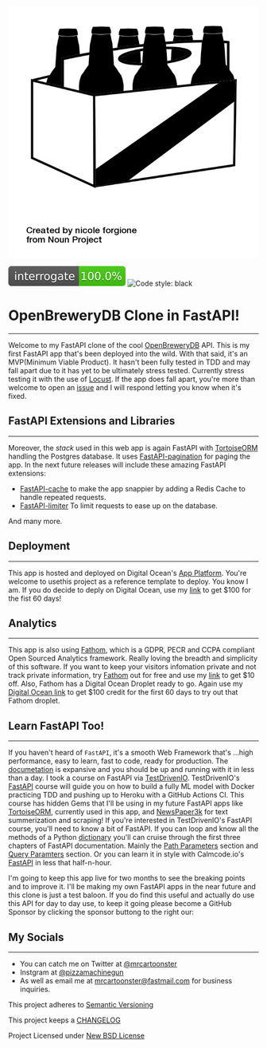 ![Beer](img/noun_Beer_23573.png)

![interrogate](img/interrogate_badge.svg) ![Code style: black](https://img.shields.io/badge/code%20style-black-000000.svg)

# OpenBreweryDB Clone in FastAPI!
---

Welcome to my FastAPI clone of the cool [OpenBreweryDB](https://www.openbrewerydb.org/) API. This is my first FastAPI app that's been deployed into the wild. With that said, it's an MVP(Minimum Viable Product). It hasn't been fully tested in TDD and may fall apart due to it has yet to be ultimately stress tested. Currently stress testing it with the use of [Locust](https://locust.io/). If the app does fall apart, you're more than welcome to open an [issue](https://github.com/mrcartoonster/openbrewery_fastapi_tortoiseORM/issues) and I will respond letting you know when it's fixed.

## FastAPI Extensions and Libraries
---

Moreover, the *stack* used in this web app is again FastAPI with [TortoiseORM](https://tortoise-orm.readthedocs.io/en/latest/) handling the Postgres database. It uses [FastAPI-pagination](https://github.com/uriyyo/fastapi-pagination) for paging the app. In the next future releases will include these amazing FastAPI extensions:

* [FastAPI-cache](https://github.com/long2ice/fastapi-cache) to make the app
  snappier by adding a Redis Cache to handle repeated requests.
* [FastAPI-limiter](https://github.com/long2ice/fastapi-limiter) To limit requests to ease up on the database.

And many more.

## Deployment
---

This app is hosted and deployed on Digital Ocean's [App Platform](https://www.digitalocean.com/docs/app-platform/). You're welcome to usethis project as a reference template to deploy. You know I am. If you do decide to deply on Digital Ocean, use my [link](https://m.do.co/c/beef14f5483f) to get \$100 for the fist 60 days!

## Analytics
---

This app is also using [Fathom](https://usefathom.com/ref/QZWVPY), which is a GDPR, PECR and CCPA compliant Open Sourced Analytics framework. Really loving the breadth and simplicity of this software. If you want to keep your visitors infomation private and not track private information, try [Fathom](https://usefathom.com/ref/QZWVPY) out for free and use my [link](https://usefathom.com/ref/QZWVPY) to get \$10 off. Also, Fathom has a Digital Ocean Droplet ready to go. Again use my [Digital Ocean link](https://m.do.co/c/beef14f5483f) to get $100 credit for the first 60 days to try out that Fathom droplet.

## Learn FastAPI Too!
---

If you haven't heard of `FastAPI`, it's a smooth Web Framework that's ...high performance, easy to learn, fast to code, ready for production. The [documetation](https://fastapi.tiangolo.com/) is expansive and you should be up and running with it in less than a day. I took a course on FastAPI via [TestDrivenIO](https://testdriven.io/courses/tdd-fastapi/?utm_source=mrcartoonster). TestDrivenIO's [FastAPI](https://testdriven.io/courses/tdd-fastapi/?utm_source=mrcartoonster) course will guide you on how to build a fully ML model with Docker practicing TDD and pushing up to Heroku with a GitHub Actions CI. This course has hidden Gems that I'll be using in my future FastAPI apps like [TortoiseORM](https://tortoise-orm.readthedocs.io/en/latest/), currently used in this app, and [NewsPaper3k](https://newspaper.readthedocs.io/en/latest/) for text summerization and scraping! If you're interested in TestDrivenIO's FastAPI course, you'll need to know a bit of FastAPI. If you can loop and know all the methods of a Python [dictionary](https://docs.python.org/3/library/stdtypes.html?highlight=dict#mapping-types-dict) you'll can cruise through the first three chapters of FastAPI documentation. Mainly the [Path Parameters]() section and [Query Paramters]() section. Or you can learn it in style with Calmcode.io's [FastAPI](https://calmcode.io/fastapi/hello-world.html) in less that half-n-hour.

I'm going to keep this app live for two months to see the breaking points and to improve it. I'll be making my own FastAPI apps in the near future and this clone is just a test baloon. If you do find this useful and actually do use this API for day to day use, to keep it going please become a GitHub Sponsor by clicking the sponsor buttong to the right our:

<script type="text/javascript" src="https://cdnjs.buymeacoffee.com/1.0.0/button.prod.min.js" data-name="bmc-button" data-slug="mrcartoontser" data-color="#FFDD00" data-emoji=""  data-font="Lato" data-text="Buy me a coffee" data-outline-color="#000000" data-font-color="#000000" data-coffee-color="#ffffff" ></script>

## My Socials
---

* You can catch me on Twitter at [@mrcartoonster](https://twitter.com/mrcartoonster)
* Instgram at [@pizzamachinegun](https://www.instagram.com/pizzamachinegun/)
* As well as email me at [mrcartoonster@fastmail.com](mrcartoonster@fastmail.com) for business inquiries.


This project adheres to [Semantic Versioning](https://semver.org/spec/v2.0.0.html)

This project keeps a [CHANGELOG](CHANGELOG.md)

Project Licensed under [New BSD License](LICENSE)
